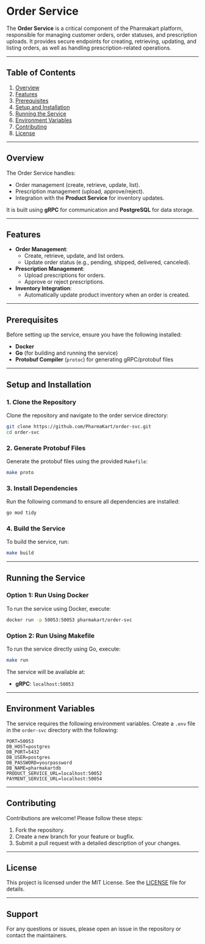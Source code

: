 # Order Service

The **Order Service** is a critical component of the Pharmakart platform, responsible for managing customer orders, order statuses, and prescription uploads. It provides secure endpoints for creating, retrieving, updating, and listing orders, as well as handling prescription-related operations.

---

## Table of Contents
1. [Overview](#overview)
2. [Features](#features)
3. [Prerequisites](#prerequisites)
4. [Setup and Installation](#setup-and-installation)
5. [Running the Service](#running-the-service)
6. [Environment Variables](#environment-variables)
7. [Contributing](#contributing)
8. [License](#license)

---

## Overview

The Order Service handles:
- Order management (create, retrieve, update, list).
- Prescription management (upload, approve/reject).
- Integration with the **Product Service** for inventory updates.

It is built using **gRPC** for communication and **PostgreSQL** for data storage.

---

## Features

- **Order Management**:
  - Create, retrieve, update, and list orders.
  - Update order status (e.g., pending, shipped, delivered, canceled).
- **Prescription Management**:
  - Upload prescriptions for orders.
  - Approve or reject prescriptions.
- **Inventory Integration**:
  - Automatically update product inventory when an order is created.

---

## Prerequisites

Before setting up the service, ensure you have the following installed:
- **Docker**
- **Go** (for building and running the service)
- **Protobuf Compiler** (`protoc`) for generating gRPC/protobuf files

---

## Setup and Installation

### 1. Clone the Repository
Clone the repository and navigate to the order service directory:
```bash
git clone https://github.com/PharmaKart/order-svc.git
cd order-svc
```

### 2. Generate Protobuf Files
Generate the protobuf files using the provided `Makefile`:
```bash
make proto
```

### 3. Install Dependencies
Run the following command to ensure all dependencies are installed:
```bash
go mod tidy
```

### 4. Build the Service
To build the service, run:
```bash
make build
```

---

## Running the Service

### Option 1: Run Using Docker
To run the service using Docker, execute:
```bash
docker run -p 50053:50053 pharmakart/order-svc
```

### Option 2: Run Using Makefile
To run the service directly using Go, execute:
```bash
make run
```

The service will be available at:
- **gRPC**: `localhost:50053`

---

## Environment Variables

The service requires the following environment variables. Create a `.env` file in the `order-svc` directory with the following:

```env
PORT=50053
DB_HOST=postgres
DB_PORT=5432
DB_USER=postgres
DB_PASSWORD=yourpassword
DB_NAME=pharmakartdb
PRODUCT_SERVICE_URL=localhost:50052
PAYMENT_SERVICE_URL=localhost:50054
```

---

## Contributing

Contributions are welcome! Please follow these steps:
1. Fork the repository.
2. Create a new branch for your feature or bugfix.
3. Submit a pull request with a detailed description of your changes.

---

## License

This project is licensed under the MIT License. See the [LICENSE](LICENSE) file for details.

---

## Support

For any questions or issues, please open an issue in the repository or contact the maintainers.
